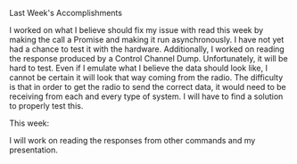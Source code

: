 Last Week's Accomplishments

I worked on what I believe should fix my issue with read this week by making the call a Promise
and making it run asynchronously. I have not yet had a chance to test it with the hardware.
Additionally, I worked on reading the response produced by a Control Channel Dump. Unfortunately, it will be hard to test. Even 
if I emulate what I believe the data should look like, I cannot be certain it will look that way coming from the radio. The 
difficulty is that in order to get the radio to send the correct data, it would need to be receiving from each and every
type of system. I will have to find a solution to properly test this.

This week:

I will work on reading the responses from other commands and my presentation.
